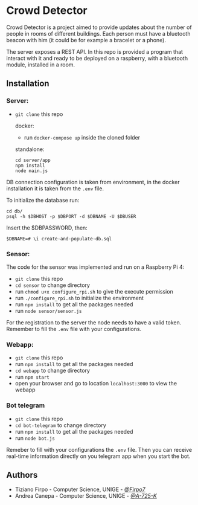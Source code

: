 # Crowd Detector

Crowd Detector is a project aimed to provide updates about the number of people in rooms of different buildings. Each person must have a bluetooth beacon with him (it could be for example a bracelet or a phone).

The server exposes a REST API. In this repo is provided a program that interact with it and ready to be deployed on a raspberry, with a bluetooth module, installed in a room.

## Installation

### Server:
* ```git clone``` this repo

  docker:
  * run ```docker-compose up``` inside the cloned folder
  
  standalone:
  ```
  cd server/app
  npm install
  node main.js
  ```

DB connection configuration is taken from environment, in the docker installation it is taken from the ```.env``` file.

To initialize the database run:
```
cd db/
psql -h $DBHOST -p $DBPORT -d $DBNAME -U $DBUSER
```

Insert the $DBPASSWORD, then:
```
$DBNAME=# \i create-and-populate-db.sql
```

### Sensor:
The code for the sensor was implemented and run on a Raspberry Pi 4:
* ```git clone``` this repo
* ```cd sensor``` to change directory
* run ```chmod u+x configure_rpi.sh``` to give the execute permission
* run ```./configure_rpi.sh``` to initialize the environment
* run ```npm install``` to get all the packages needed
* run ```node sensor/sensor.js```

For the registration to the server the node needs to have a valid token. Remember to fill the `.env` file with your configurations.

### Webapp:
* ```git clone``` this repo
* run ```npm install``` to get all the packages needed
* ```cd webapp``` to change directory
* run ```npm start```
* open your browser and go to location ```localhost:3000``` to view the webapp

### Bot telegram
* ```git clone``` this repo
* ```cd bot-telegram``` to change directory
* run ```npm install``` to get all the packages needed
* run ```node bot.js```

Remeber to fill with your configurations the `.env` file. Then you can receive real-time information directly on you telegram app when you start the bot.

## Authors
* Tiziano Firpo - Computer Science, UNIGE - [*@Firpo7*](https://github.com/Firpo7)
* Andrea Canepa - Computer Science, UNIGE - [*@A-725-K*](https://github.com/A-725-K)